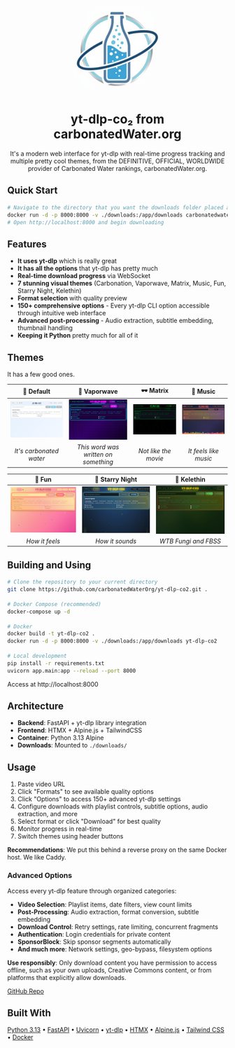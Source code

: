 <div align="center">
<img src="assets/carbonatedWaterOrg-logo-1.jpeg" alt="carbonatedWater.org Logo" width="200" style="border-radius: 40px;"/>

<br>

# yt-dlp-co₂ from carbonatedWater.org

It's a modern web interface for yt-dlp with real-time progress tracking and multiple pretty cool themes, from the DEFINITIVE, OFFICIAL, WORLDWIDE provider of Carbonated Water rankings, carbonatedWater.org.
</div>

## Quick Start
```bash
# Navigate to the directory that you want the downloads folder placed at.
docker run -d -p 8000:8000 -v ./downloads:/app/downloads carbonatedwaterorg/yt-dlp-co2
# Open http://localhost:8000 and begin downloading
```

## Features

- **It uses yt-dlp** which is really great
- **It has all the options** that yt-dlp has pretty much
- **Real-time download progress** via WebSocket
- **7 stunning visual themes** (Carbonation, Vaporwave, Matrix, Music, Fun, Starry Night, Kelethin)
- **Format selection** with quality preview
- **150+ comprehensive options** - Every yt-dlp CLI option accessible through intuitive web interface
- **Advanced post-processing** - Audio extraction, subtitle embedding, thumbnail handling
- **Keeping it Python** pretty much for all of it

## Themes

It has a few good ones.

<div align="center">

| 🫧 **Default** | 🌴 **Vaporwave** | 🕶️ **Matrix** | 🎵 **Music** |
|:---:|:---:|:---:|:---:|
| <a href="assets/themeshots/1.png"><img src="assets/themeshots/1.png" width="200"/></a> | <a href="assets/themeshots/5.png"><img src="assets/themeshots/5.png" width="200"/></a> | <a href="assets/themeshots/6.png"><img src="assets/themeshots/6.png" width="200"/></a> | <a href="assets/themeshots/4.png"><img src="assets/themeshots/4.png" width="200"/></a> |
| *It's carbonated water* | *This word was written on something* | *Not like the movie* | *It feels like music* |

| 🎉 **Fun** | 🌌 **Starry Night** | 🧝 **Kelethin** |
|:---:|:---:|:---:|
| <a href="assets/themeshots/3.png"><img src="assets/themeshots/3.png" width="200"/></a> | <a href="assets/themeshots/2.png"><img src="assets/themeshots/2.png" width="200"/></a> | <a href="assets/themeshots/7.png"><img src="assets/themeshots/7.png" width="200"/></a> |
| *How it feels* | *How it sounds* | *WTB Fungi and FBSS* |

</div>

## Building and Using

```bash
# Clone the repository to your current directory
git clone https://github.com/carbonatedWaterOrg/yt-dlp-co2.git .

# Docker Compose (recommended)
docker-compose up -d

# Docker
docker build -t yt-dlp-co2 .
docker run -d -p 8000:8000 -v ./downloads:/app/downloads yt-dlp-co2

# Local development  
pip install -r requirements.txt
uvicorn app.main:app --reload --port 8000
```

Access at http://localhost:8000

## Architecture

- **Backend**: FastAPI + yt-dlp library integration
- **Frontend**: HTMX + Alpine.js + TailwindCSS
- **Container**: Python 3.13 Alpine
- **Downloads**: Mounted to `./downloads/`

## Usage

1. Paste video URL
2. Click "Formats" to see available quality options  
3. Click "Options" to access 150+ advanced yt-dlp settings
4. Configure downloads with playlist controls, subtitle options, audio extraction, and more
5. Select format or click "Download" for best quality
6. Monitor progress in real-time
7. Switch themes using header buttons

**Recommendations**: We put this behind a reverse proxy on the same Docker host. We like Caddy.

### Advanced Options

Access every yt-dlp feature through organized categories:
- **Video Selection**: Playlist items, date filters, view count limits
- **Post-Processing**: Audio extraction, format conversion, subtitle embedding  
- **Download Control**: Retry settings, rate limiting, concurrent fragments
- **Authentication**: Login credentials for private content
- **SponsorBlock**: Skip sponsor segments automatically
- **And much more**: Network settings, geo-bypass, filesystem options

**Use responsibly**: Only download content you have permission to access offline, such as your own uploads, Creative Commons content, or from platforms that explicitly allow downloads.

[GitHub Repo](https://github.com/carbonatedWaterOrg/yt-dlp-co2)

## Built With

[Python 3.13](https://www.python.org/) • [FastAPI](https://fastapi.tiangolo.com/) • [Uvicorn](https://www.uvicorn.org/) • [yt-dlp](https://github.com/yt-dlp/yt-dlp) • [HTMX](https://htmx.org/) • [Alpine.js](https://alpinejs.dev/) • [Tailwind CSS](https://tailwindcss.com/) • [Docker](https://www.docker.com/)